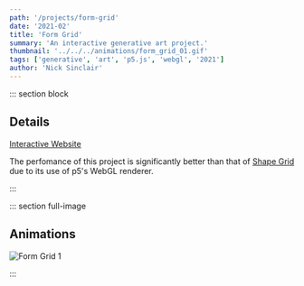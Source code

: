 ```yaml
---
path: '/projects/form-grid'
date: '2021-02'
title: 'Form Grid'
summary: 'An interactive generative art project.'
thumbnail: '../../../animations/form_grid_01.gif'
tags: ['generative', 'art', 'p5.js', 'webgl', '2021']
author: 'Nick Sinclair'
---
```


::: section block

## Details

[Interactive Website](https://nicksinclair.github.io/form-grid)

The perfomance of this project is significantly better than that of [Shape Grid](nicksinclair.github.io/projects/shape-grid) due to its use of p5's WebGL renderer.

:::

::: section full-image

## Animations

![Form Grid 1](../../../animations/form_grid_01.gif)

:::

